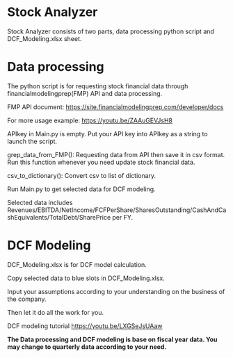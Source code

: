 # Stock Analyzer
Stock Analyzer consists of two parts, data processing python script and DCF_Modeling.xlsx sheet.

# Data processing
The python script is for requesting stock financial data through financialmodelingprep(FMP) API and data processing.

FMP API document: https://site.financialmodelingprep.com/developer/docs

For more usage example: https://youtu.be/ZAAuGEVJsH8 

APIkey in Main.py is empty. Put your API key into APIkey as a string to launch the script.

grep_data_from_FMP(): 
Requesting data from API then save it in csv format.
Run this function whenever you need update stock financial data.

csv_to_dictionary(): Convert csv to list of dictionary.

Run Main.py to get selected data for DCF modeling.

Selected data includes
Revenues/EBITDA/NetIncome/FCFPerShare/SharesOutstanding/CashAndCashEquivalents/TotalDebt/SharePrice per FY.

# DCF Modeling
DCF_Modeling.xlsx is for DCF model calculation.

Copy selected data to blue slots in DCF_Modeling.xlsx.

Input your assumptions according to your understanding on the business of the company.

Then let it do all the work for you.

DCF modeling tutorial
https://youtu.be/LXGSeJsUAaw


**The Data processing and DCF modeling is base on fiscal year data. You may change to quarterly data according to your need.**

